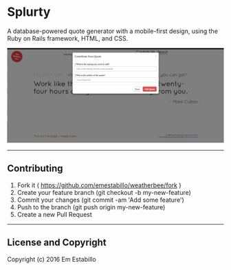 # Splurty

A database-powered quote generator with a mobile-first design, using the Ruby on Rails framework, HTML, and CSS. 

![contribute](app/assets/images/contribute.png)

---

## Contributing

1. Fork it ( https://github.com/emestabillo/weatherbee/fork )
2. Create your feature branch (git checkout -b my-new-feature)
3. Commit your changes (git commit -am 'Add some feature')
4. Push to the branch (git push origin my-new-feature)
5. Create a new Pull Request

---

## License and Copyright

Copyright (c) 2016 Em Estabillo
